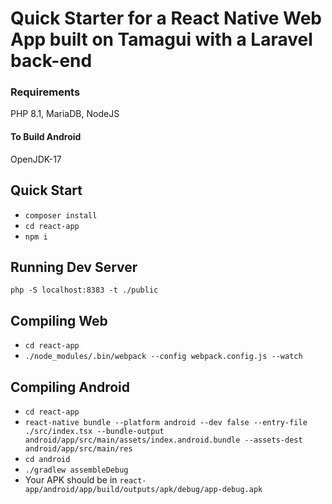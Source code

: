 # Quick Starter for a React Native Web App built on Tamagui with a Laravel back-end

### Requirements
PHP 8.1, MariaDB, NodeJS

#### To Build Android
OpenJDK-17

## Quick Start

- `composer install`
- `cd react-app`
- `npm i`

## Running Dev Server
`php -S localhost:8383 -t ./public`


## Compiling Web
- `cd react-app`
- `./node_modules/.bin/webpack --config webpack.config.js --watch`

## Compiling Android
- `cd react-app`
- `react-native bundle --platform android --dev false --entry-file ./src/index.tsx --bundle-output android/app/src/main/assets/index.android.bundle --assets-dest android/app/src/main/res`
- `cd android`
- `./gradlew assembleDebug`
- Your APK should be in `react-app/android/app/build/outputs/apk/debug/app-debug.apk`